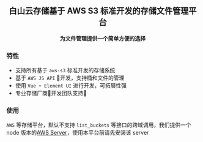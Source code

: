 <h2 align="center">白山云存储基于 AWS S3 标准开发的存储文件管理平台</h2>
<p align="center"><b>为文件管理提供一个简单方便的选择</b></p>

### 特性

- 支持所有基于 `aws-s3` 标准开发的存储系统
- 基于 `AWS JS API` 开发，支持桶和文件的管理
- 使用 `Vue + Element UI` 进行开发，可拓展性强
- 专业存储厂商开发团队支持

### 使用

`AWS` 等存储平台，默认不支持 `list_buckets` 等接口的跨域调用，我们提供一个 node 版本的[AWS Server](https://github.com/bsc-s2/aws-s3-node-server)，使用本平台前请先安装该 server

